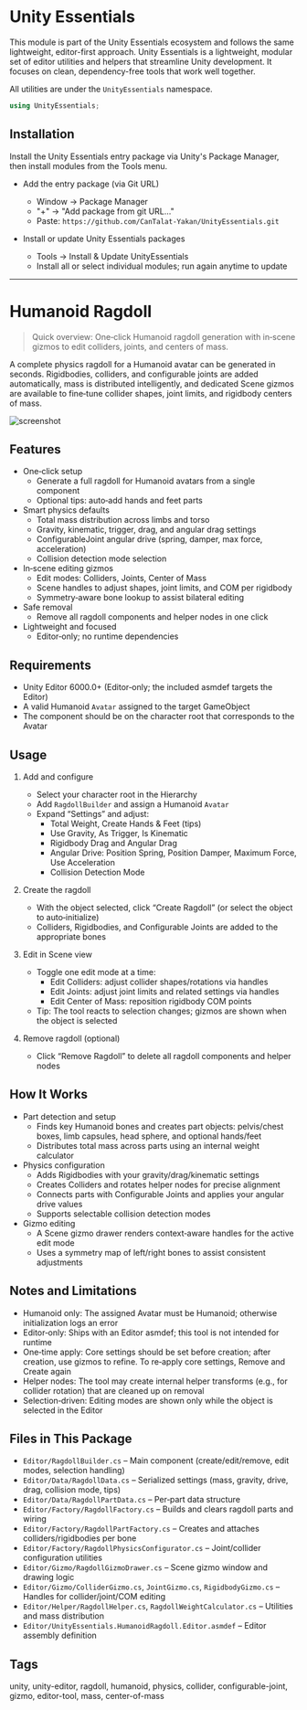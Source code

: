 # Unity Essentials

This module is part of the Unity Essentials ecosystem and follows the same lightweight, editor-first approach.
Unity Essentials is a lightweight, modular set of editor utilities and helpers that streamline Unity development. It focuses on clean, dependency-free tools that work well together.

All utilities are under the `UnityEssentials` namespace.

```csharp
using UnityEssentials;
```

## Installation

Install the Unity Essentials entry package via Unity's Package Manager, then install modules from the Tools menu.

- Add the entry package (via Git URL)
    - Window → Package Manager
    - "+" → "Add package from git URL…"
    - Paste: `https://github.com/CanTalat-Yakan/UnityEssentials.git`

- Install or update Unity Essentials packages
    - Tools → Install & Update UnityEssentials
    - Install all or select individual modules; run again anytime to update

---

# Humanoid Ragdoll

> Quick overview: One‑click Humanoid ragdoll generation with in‑scene gizmos to edit colliders, joints, and centers of mass.

A complete physics ragdoll for a Humanoid avatar can be generated in seconds. Rigidbodies, colliders, and configurable joints are added automatically, mass is distributed intelligently, and dedicated Scene gizmos are available to fine‑tune collider shapes, joint limits, and rigidbody centers of mass.

![screenshot](Documentation/Screenshot.png)

## Features
- One‑click setup
  - Generate a full ragdoll for Humanoid avatars from a single component
  - Optional tips: auto‑add hands and feet parts
- Smart physics defaults
  - Total mass distribution across limbs and torso
  - Gravity, kinematic, trigger, drag, and angular drag settings
  - ConfigurableJoint angular drive (spring, damper, max force, acceleration)
  - Collision detection mode selection
- In‑scene editing gizmos
  - Edit modes: Colliders, Joints, Center of Mass
  - Scene handles to adjust shapes, joint limits, and COM per rigidbody
  - Symmetry‑aware bone lookup to assist bilateral editing
- Safe removal
  - Remove all ragdoll components and helper nodes in one click
- Lightweight and focused
  - Editor‑only; no runtime dependencies

## Requirements
- Unity Editor 6000.0+ (Editor‑only; the included asmdef targets the Editor)
- A valid Humanoid `Avatar` assigned to the target GameObject
- The component should be on the character root that corresponds to the Avatar

## Usage
1) Add and configure
   - Select your character root in the Hierarchy
   - Add `RagdollBuilder` and assign a Humanoid `Avatar`
   - Expand “Settings” and adjust:
     - Total Weight, Create Hands & Feet (tips)
     - Use Gravity, As Trigger, Is Kinematic
     - Rigidbody Drag and Angular Drag
     - Angular Drive: Position Spring, Position Damper, Maximum Force, Use Acceleration
     - Collision Detection Mode

2) Create the ragdoll
   - With the object selected, click “Create Ragdoll” (or select the object to auto‑initialize)
   - Colliders, Rigidbodies, and Configurable Joints are added to the appropriate bones

3) Edit in Scene view
   - Toggle one edit mode at a time:
     - Edit Colliders: adjust collider shapes/rotations via handles
     - Edit Joints: adjust joint limits and related settings via handles
     - Edit Center of Mass: reposition rigidbody COM points
   - Tip: The tool reacts to selection changes; gizmos are shown when the object is selected

4) Remove ragdoll (optional)
   - Click “Remove Ragdoll” to delete all ragdoll components and helper nodes

## How It Works
- Part detection and setup
  - Finds key Humanoid bones and creates part objects: pelvis/chest boxes, limb capsules, head sphere, and optional hands/feet
  - Distributes total mass across parts using an internal weight calculator
- Physics configuration
  - Adds Rigidbodies with your gravity/drag/kinematic settings
  - Creates Colliders and rotates helper nodes for precise alignment
  - Connects parts with Configurable Joints and applies your angular drive values
  - Supports selectable collision detection modes
- Gizmo editing
  - A Scene gizmo drawer renders context‑aware handles for the active edit mode
  - Uses a symmetry map of left/right bones to assist consistent adjustments

## Notes and Limitations
- Humanoid only: The assigned Avatar must be Humanoid; otherwise initialization logs an error
- Editor‑only: Ships with an Editor asmdef; this tool is not intended for runtime
- One‑time apply: Core settings should be set before creation; after creation, use gizmos to refine. To re‑apply core settings, Remove and Create again
- Helper nodes: The tool may create internal helper transforms (e.g., for collider rotation) that are cleaned up on removal
- Selection‑driven: Editing modes are shown only while the object is selected in the Editor

## Files in This Package
- `Editor/RagdollBuilder.cs` – Main component (create/edit/remove, edit modes, selection handling)
- `Editor/Data/RagdollData.cs` – Serialized settings (mass, gravity, drive, drag, collision mode, tips)
- `Editor/Data/RagdollPartData.cs` – Per‑part data structure
- `Editor/Factory/RagdollFactory.cs` – Builds and clears ragdoll parts and wiring
- `Editor/Factory/RagdollPartFactory.cs` – Creates and attaches colliders/rigidbodies per bone
- `Editor/Factory/RagdollPhysicsConfigurator.cs` – Joint/collider configuration utilities
- `Editor/Gizmo/RagdollGizmoDrawer.cs` – Scene gizmo window and drawing logic
- `Editor/Gizmo/ColliderGizmo.cs`, `JointGizmo.cs`, `RigidbodyGizmo.cs` – Handles for collider/joint/COM editing
- `Editor/Helper/RagdollHelper.cs`, `RagdollWeightCalculator.cs` – Utilities and mass distribution
- `Editor/UnityEssentials.HumanoidRagdoll.Editor.asmdef` – Editor assembly definition

## Tags
unity, unity-editor, ragdoll, humanoid, physics, collider, configurable-joint, gizmo, editor-tool, mass, center-of-mass
